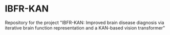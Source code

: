 # IBFR-KAN
Repository for the project "IBFR-KAN: Improved brain disease diagnosis via iterative brain function representation and a KAN-based vision transformer"
